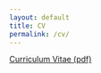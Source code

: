 ```yaml
---
layout: default
title: CV
permalink: /cv/
---
```


<a href="https://raw.githubusercontent.com/mariosorianojr/about/39bd79ed086ffceb377d0e49580e804b4b95aea5/cv/Soriano_CV_042021.pdf" target="_blank">Curriculum Vitae (pdf)</a>
